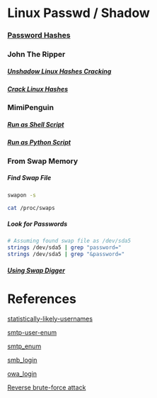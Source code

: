 # Linux Passwd / Shadow
### [Password Hashes](../../References/LinuxHashes.md#Shadow-File-Password-Hashes)

### John The Ripper
##### [Unshadow Linux Hashes Cracking](../../Tools/Credentials/JohnTheRipper/README.md#Unshadow-for-Linux-Hashes-Cracking)

##### [Crack Linux Hashes](../../Tools/Credentials/JohnTheRipper/README.md#Crack-Linux-Hashes)

### MimiPenguin
##### [Run as Shell Script](../../Tools/Credentials/MimiPenguin/README.md#Run-as-Shell-Script)

##### [Run as Python Script](../../Tools/Credentials/MimiPenguin/README.md#Run-as-Python-Script)

### From Swap Memory
##### Find Swap File
```bash
swapon -s

cat /proc/swaps
```
##### Look for Passwords
```bash
# Assuming found swap file as /dev/sda5
strings /dev/sda5 | grep "password="
strings /dev/sda5 | grep "&password="
```
##### [Using Swap Digger](../../Tools/Credentials/SwapDigger/README.md#Find-Passwords-in-Swap-File)

# References
[statistically-likely-usernames](https://github.com/insidetrust/statistically-likely-usernames)

[smtp-user-enum](https://pentestmonkey.net/tools/user-enumeration/smtp-user-enum)

[smtp_enum](https://www.rapid7.com/db/modules/auxiliary/scanner/smtp/smtp_enum/)

[smb_login](https://www.rapid7.com/db/modules/auxiliary/scanner/smb/smb_login/)

[owa_login](https://www.rapid7.com/db/modules/auxiliary/scanner/http/owa_login/)

[Reverse brute-force attack](https://en.wikipedia.org/wiki/Brute-force_attack#Reverse_brute-force_attack)

